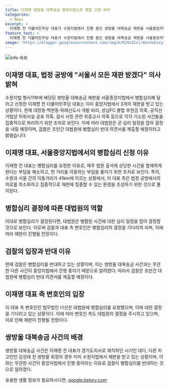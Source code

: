 ```yaml
---
title: 이재명 쌍방울 대북송금 중앙지법으로 병합 신청 외부
categories:
  - News
excerpt: >
  이재명 전 더불어민주당 대표가 수원지법에서 진행 중인 쌍방울 대북송금 재판을 서울중앙지법과 병합심리해달라고 요청했다. 이는 이 전 대표가 수원과 서울을 오가며 재판에 출석해야 해 부담을 덜기 위한 조치로 해석된다. 대법원은 이 요청에 대한 심리 일정을 곧 정할 예정이며, 검찰은 병합심리를 반대하고 있다. 쌍방울 대북송금 사건은 이 전 대표와 다른 피고인 사이에 경기도와 서울에서 각기 다른 재판이 진행 중이라는 점에서 이러한 요청이 제기되었다.
feature_text: >
  이재명 전 더불어민주당 대표가 수원지법에서 진행 중인 쌍방울 대북송금 재판을 서울중앙지법과 병합심리해달라고 요청했다. 이는 이 전 대표가 수원과 서울을 오가며 재판에 출석해야 해 부담을 덜기 위한 조치로 해석된다. 대법원은 이 요청에 대한 심리 일정을 곧 정할 예정이며, 검찰은 병합심리를 반대하고 있다. 쌍방울 대북송금 사건은 이 전 대표와 다른 피고인 사이에 경기도와 서울에서 각기 다른 재판이 진행 중이라는 점에서 이러한 요청이 제기되었다.
image: 'https://blogger.googleusercontent.com/img/b/R29vZ2xl/AVvXsEixyZcFfHzMRdzZMjFBmAUKJYCLCGyLL1o632UiGVXcaFdKo_bkvkuCioo0uUKlGfBVcT3P84aROyZIXSBEx3Aw5nCQ3pTgDom1WDC4m8eifvWiAmWEEVb4x6G_l8C0QH225ldMjyaFvpxGEBGNO37VmDTDMHGhJPq73UglMfDca1-0aw/s1600/blogspot.png'
---
```


<p><img src="https://blogger.googleusercontent.com/img/b/R29vZ2xl/AVvXsEixyZcFfHzMRdzZMjFBmAUKJYCLCGyLL1o632UiGVXcaFdKo_bkvkuCioo0uUKlGfBVcT3P84aROyZIXSBEx3Aw5nCQ3pTgDom1WDC4m8eifvWiAmWEEVb4x6G_l8C0QH225ldMjyaFvpxGEBGNO37VmDTDMHGhJPq73UglMfDca1-0aw/s1600/blogspot.png" alt="info 속보" /></p>

<h2 data-ke-size="size26">이재명 대표, 법정 공방에 "서울서 모든 재판 받겠다" 의사 밝혀</h2>

<p data-ke-size="size16">수원지법 형사11부에 배당된 쌍방울 대북송금 재판을 서울중앙지법에서 병합심리해 달라고 신청한 이재명 전 더불어민주당 대표는 이미 중앙지법에서 3개의 재판을 받고 있는 상황이다. 현재 대장동·백현동·위례신도시 개발 비리, 성남FC 불법 후원금 의혹, 공직선거법상 허위사실 공표 의혹, 검사 사칭 관련 위증교사 의혹 등으로 각각 기소된 사건들을 집중적으로 처리하기 위한 조치로 보인다. 이에 따라 대법원은 곧 심리 일정을 잡아 결정을 내릴 예정이며, 검찰은 조만간 대법원에 병합심리 반대 의견서를 제출할 예정이라고 밝혔습니다.</p>

<h2 data-ke-size="size26">이재명 대표, 서울중앙지법에서의 병합심리 신청 이유</h2>

<p data-ke-size="size16">이재명 전 대표는 병합심리를 요청한 이유로, 매주 법원 출석에 상당한 시간을 할애하게 된다는 부담을 해소하고, 먼 거리를 이동하는 부담을 줄이기 위한 조치로 보인다. 특히, 수원과 서울 간의 이동거리가 41km에 이르는 상황에서, 이 대표 측은 법정 공방에서의 피로를 최소화하고 집중적으로 재판에 집중할 수 있는 환경을 조성하기 위한 것으로 풀이된다.</p>

<h2 data-ke-size="size26">병합심리 결정에 따른 대법원의 역할</h2>

<p data-ke-size="size16">이대로 병합심리가 결정된다면, 대법원은 병합된 사건에 대한 심리 일정을 잡아 결정할 것으로 보인다. 이로써 검찰과 대표 측 변호인은 병합심리의 결정을 기다리게 되며, 이에 따라 재판이 진행될 전망이다.</p>

<h2 data-ke-size="size26">검찰의 입장과 반대 이유</h2>

<p data-ke-size="size16">현재 검찰은 병합심리를 반대하고 있는 상황이며, 이는 쌍방울 대북송금 사건과는 무관한 다른 사건이 중앙지법에서 진행 중이기 때문으로 알려졌다. 따라서 검찰은 조만간 대법원에 병합심리 반대 의견서를 제출할 예정이다.</p>

<h2 data-ke-size="size26">이재명 대표 측 변호인의 입장</h2>

<p data-ke-size="size16">이 대표 측 변호인인 법무법인 다산은 대법원에 병합심리를 요청했으며, 이에 대한 결정을 기다리고 있는 상황이다. 이에 따라 변호인 측도 대법원의 결정을 주시하고 있으며, 이로 인해 재판이 진행될 전망이다.</p>

<h2 data-ke-size="size26">쌍방울 대북송금 사건의 배경</h2>

<p data-ke-size="size16">쌍방울 대북송금 사건은 이재명 전 대표가 경기도지사로 재직하던 시기인 데다, 다른 피고인인 김성태 전 쌍방울 회장의 경우 이미 수원지법에서 재판을 받고 있는 상황이며, 이와는 무관한 사건이 중앙지법에서 진행 중이라는 이유로 검찰이 병합심리를 반대하는 것으로 알려졌다.</p>
유용한 생활 정보가 필요하시다면, <a href="https://qoogle.tistory.com" rel="dofollow">qoogle.tistory.com</a>


